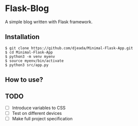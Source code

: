 # Flask-Blog
A simple blog written with Flask framework.

## Installation
 
    $ git clone https://github.com/djeada/Minimal-Flask-App.git
    $ cd Minimal-Flask-App
    $ python3 -m venv myenv
    $ source myenv/bin/activate
    $ python3 src/app.py


## How to use?


## TODO

- [ ] Introduce variables to CSS
- [ ] Test on different devices
- [ ] Make full project specification

